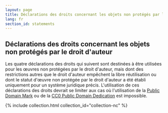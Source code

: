 ```yaml
---
layout: page
title: Déclarations des droits concernant les objets non protégés par le droit d'auteur
lang: fr
section_id: statements
---
```


## Déclarations des droits concernant les objets non protégés par le droit d'auteur

Les quatre déclarations des droits qui suivent sont destinées à être utilisées pour les œuvres non protégées par le droit d'auteur, mais dont des restrictions autres que le droit d'auteur empêchent la libre réutilisation ou dont le statut d'œuvre non protégée par le droit d'auteur a été établi uniquement pour un système juridique précis. L'utilisation de ces déclarations des droits devrait se limiter aux cas où l'utilisation de la [Public Domain Mark](https://creativecommons.org/publicdomain/mark/1.0/) ou de la [CC0 Public Domain Dedication](https://creativecommons.org/publicdomain/zero/1.0/) est impossible.

{% include collection.html collection_id="collection-nc" %}
